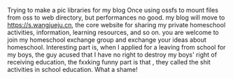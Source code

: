 Trying to make a pic libraries for my blog
Once using ossfs to mount files from oss to web directory, but performances no good.
my blog will move to https://s.wangjueju.cn, the core website for sharing my private homeschool activities, information, learning resources, and so on.
you are welcome to join my homeschool exchange group and exchange your ideas about homeschool.
Interesting part is, when I applied for a leaving from school for my boys, the guy acused that I have no right to destroy my boys' right of receiving education, the fxxking funny part is that , they called the shit activities in school education. What a shame!
